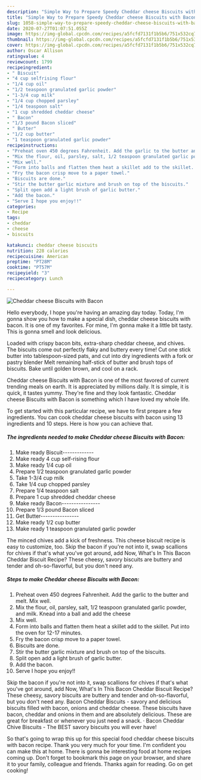 ```yaml
---
description: "Simple Way to Prepare Speedy Cheddar cheese Biscuits with Bacon"
title: "Simple Way to Prepare Speedy Cheddar cheese Biscuits with Bacon"
slug: 1058-simple-way-to-prepare-speedy-cheddar-cheese-biscuits-with-bacon
date: 2020-07-27T01:07:51.055Z
image: https://img-global.cpcdn.com/recipes/a5fcfd7131f1b5b6/751x532cq70/cheddar-cheese-biscuits-with-bacon-recipe-main-photo.jpg
thumbnail: https://img-global.cpcdn.com/recipes/a5fcfd7131f1b5b6/751x532cq70/cheddar-cheese-biscuits-with-bacon-recipe-main-photo.jpg
cover: https://img-global.cpcdn.com/recipes/a5fcfd7131f1b5b6/751x532cq70/cheddar-cheese-biscuits-with-bacon-recipe-main-photo.jpg
author: Oscar Allison
ratingvalue: 4
reviewcount: 1799
recipeingredient:
- " Biscuit"
- "4 cup selfrising flour"
- "1/4 cup oil"
- "1/2 teaspoon granulated garlic powder"
- "1-3/4 cup milk"
- "1/4 cup chopped parsley"
- "1/4 teaspoon salt"
- "1 cup shredded cheddar cheese"
- " Bacon"
- "1/3 pound Bacon sliced"
- " Butter"
- "1/2 cup butter"
- "1 teaspoon granulated garlic powder"
recipeinstructions:
- "Preheat oven 450 degrees Fahrenheit. Add the garlic to the butter and melt. Mix well."
- "Mix the flour, oil, parsley, salt, 1/2 teaspoon granulated garlic powder, and milk. Knead into a ball and add the cheese"
- "Mix well."
- "Form into balls and flatten them heat a skillet add to the skillet. Put into the oven for 12-17 minutes."
- "Fry the bacon crisp move to a paper towel."
- "Biscuits are done."
- "Stir the butter garlic mixture and brush on top of the biscuits."
- "Split open add a light brush of garlic butter."
- "Add the bacon."
- "Serve I hope you enjoy!!"
categories:
- Recipe
tags:
- cheddar
- cheese
- biscuits

katakunci: cheddar cheese biscuits 
nutrition: 228 calories
recipecuisine: American
preptime: "PT28M"
cooktime: "PT57M"
recipeyield: "3"
recipecategory: Lunch

---
```



![Cheddar cheese Biscuits with Bacon](https://img-global.cpcdn.com/recipes/a5fcfd7131f1b5b6/751x532cq70/cheddar-cheese-biscuits-with-bacon-recipe-main-photo.jpg)

Hello everybody, I hope you're having an amazing day today. Today, I'm gonna show you how to make a special dish, cheddar cheese biscuits with bacon. It is one of my favorites. For mine, I'm gonna make it a little bit tasty. This is gonna smell and look delicious.

Loaded with crispy bacon bits, extra-sharp cheddar cheese, and chives. The biscuits come out perfectly flaky and buttery every time! Cut one stick butter into tablespoon-sized pats, and cut into dry ingredients with a fork or pastry blender Melt remaining half-stick of butter and brush tops of biscuits. Bake until golden brown, and cool on a rack.

Cheddar cheese Biscuits with Bacon is one of the most favored of current trending meals on earth. It is appreciated by millions daily. It is simple, it is quick, it tastes yummy. They're fine and they look fantastic. Cheddar cheese Biscuits with Bacon is something which I have loved my whole life.


To get started with this particular recipe, we have to first prepare a few ingredients. You can cook cheddar cheese biscuits with bacon using 13 ingredients and 10 steps. Here is how you can achieve that.

<!--inarticleads1-->

##### The ingredients needed to make Cheddar cheese Biscuits with Bacon:

1. Make ready  Biscuit-------------
1. Make ready 4 cup self-rising flour
1. Make ready 1/4 cup oil
1. Prepare 1/2 teaspoon granulated garlic powder
1. Take 1-3/4 cup milk
1. Take 1/4 cup chopped parsley
1. Prepare 1/4 teaspoon salt
1. Prepare 1 cup shredded cheddar cheese
1. Make ready  Bacon----------------
1. Prepare 1/3 pound Bacon sliced
1. Get  Butter----------------
1. Make ready 1/2 cup butter
1. Make ready 1 teaspoon granulated garlic powder


The minced chives add a kick of freshness. This cheese biscuit recipe is easy to customize, too. Skip the bacon if you&#39;re not into it, swap scallions for chives if that&#39;s what you&#39;ve got around, add Now, What&#39;s In This Bacon Cheddar Biscuit Recipe? These cheesy, savory biscuits are buttery and tender and oh-so-flavorful, but you don&#39;t need any. 

<!--inarticleads2-->

##### Steps to make Cheddar cheese Biscuits with Bacon:

1. Preheat oven 450 degrees Fahrenheit. Add the garlic to the butter and melt. Mix well.
1. Mix the flour, oil, parsley, salt, 1/2 teaspoon granulated garlic powder, and milk. Knead into a ball and add the cheese
1. Mix well.
1. Form into balls and flatten them heat a skillet add to the skillet. Put into the oven for 12-17 minutes.
1. Fry the bacon crisp move to a paper towel.
1. Biscuits are done.
1. Stir the butter garlic mixture and brush on top of the biscuits.
1. Split open add a light brush of garlic butter.
1. Add the bacon.
1. Serve I hope you enjoy!!


Skip the bacon if you&#39;re not into it, swap scallions for chives if that&#39;s what you&#39;ve got around, add Now, What&#39;s In This Bacon Cheddar Biscuit Recipe? These cheesy, savory biscuits are buttery and tender and oh-so-flavorful, but you don&#39;t need any. Bacon Cheddar Biscuits - savory and delicious biscuits filled with bacon, onions and cheddar cheese. These biscuits have bacon, cheddar and onions in them and are absolutely delicious. These are great for breakfast or whenever you just need a snack. · Bacon Cheddar Chive Biscuits - The BEST savory biscuits you will ever have! 

So that's going to wrap this up for this special food cheddar cheese biscuits with bacon recipe. Thank you very much for your time. I'm confident you can make this at home. There is gonna be interesting food at home recipes coming up. Don't forget to bookmark this page on your browser, and share it to your family, colleague and friends. Thanks again for reading. Go on get cooking!
